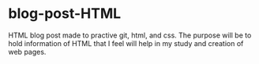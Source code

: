 # blog-post-HTML
HTML blog post made to practive git, html, and css. The purpose will be to hold information of HTML that I feel will help in my study and creation of web pages. 